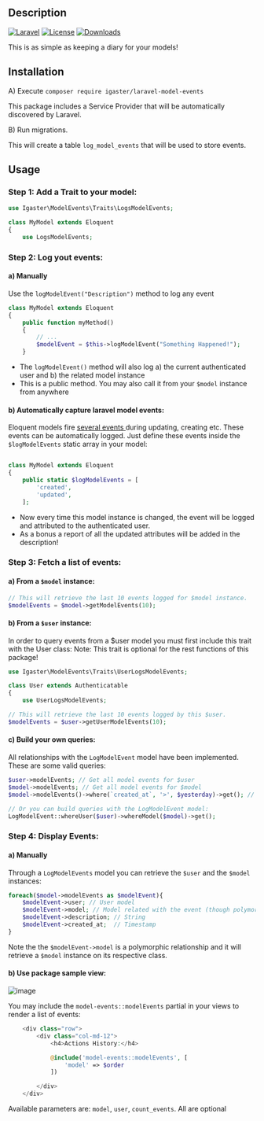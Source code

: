 ## Description
[![Laravel](https://img.shields.io/badge/Laravel-5.x-orange.svg)](http://laravel.com)
[![License](http://img.shields.io/badge/license-MIT-brightgreen.svg)](https://tldrlegal.com/license/mit-license)
[![Downloads](https://img.shields.io/packagist/dt/igaster/laravel-model-events.svg)](https://packagist.org/packages/igaster/laravel-model-events)

This is as simple as keeping a diary for your models!

## Installation

A) Execute `composer require igaster/laravel-model-events`

This package includes a Service Provider that will be automatically discovered by Laravel.

B) Run migrations.

This will create a table `log_model_events` that will be used to store events.

## Usage

### Step 1: Add a Trait to your model:

```php
use Igaster\ModelEvents\Traits\LogsModelEvents;

class MyModel extends Eloquent
{
    use LogsModelEvents;

```

### Step 2: Log yout events:

#### a) Manually

Use the `logModelEvent("Description")` method to log any event


```php
class MyModel extends Eloquent
{
    public function myMethod()
    {
        // ...
        $modelEvent = $this->logModelEvent("Something Happened!");
    }
```

- The `logModelEvent()` method will also log a) the current authenticated user and b) the related model instance
- This is a public method. You may also call it from your `$model` instance from anywhere

#### b) Automatically capture laravel model events:

Eloquent models fire [several events ](https://laravel.com/docs/5.7/eloquent#events) during updating, creating etc. These events can be automatically logged. Just define these events inside the `$logModelEvents` static array in your model:

```php

class MyModel extends Eloquent
{
    public static $logModelEvents = [
        'created',
        'updated',
    ];

```

- Now every time this model instance is changed, the event will be logged and attributed to the authenticated user.
- As a bonus a report of all the updated attributes will be added in the description!

### Step 3: Fetch a list of events:

#### a) From a `$model` instance:

```php
// This will retrieve the last 10 events logged for $model instance.
$modelEvents = $model->getModelEvents(10);
```

#### b) From a `$user` instance:

In order to query events from a $user model you must first include this trait with the User class:
Note: This trait is optional for the rest functions of this package!

```php
use Igaster\ModelEvents\Traits\UserLogsModelEvents;

class User extends Authenticatable
{
    use UserLogsModelEvents;
```

```php
// This will retrieve the last 10 events logged by this $user.
$modelEvents = $user->getUserModelEvents(10);
```

#### c) Build your own queries:

All relationships with the `LogModelEvent` model have been implemented. These are some valid queries:

```php
$user->modelEvents; // Get all model events for $user
$model->modelEvents; // Get all model events for $model
$model->modelEvents()->where(`created_at`, '>', $yesterday)->get(); // Custom Query

// Or you can build queries with the LogModelEvent model:
LogModelEvent::whereUser($user)->whereModel($model)->get();
```

### Step 4: Display Events:

#### a) Manually

Through a `LogModelEvents` model you can retrieve the `$user` and the `$model` instances:

```php
foreach($model->modelEvents as $modelEvent){
    $modelEvent->user; // User model
    $modelEvent->model; // Model related with the event (though polymorphic relathinships)
    $modelEvent->description; // String
    $modelEvent->created_at;  // Timestamp
}
```

Note the the `$modelEvent->model` is a polymorphic relationship and it will retrieve a `$model` instance on its respective class.

#### b) Use package sample view:

![image](https://user-images.githubusercontent.com/4586319/47613088-cf211e00-da90-11e8-8e32-76e23976adc6.JPG)


You may include the `model-events::modelEvents` partial in your views to render a list of events:

```php
    <div class="row">
        <div class="col-md-12">
            <h4>Actions History:</h4>

            @include('model-events::modelEvents', [
                'model' => $order
            ])

        </div>
    </div>
```

Available parameters are: `model`, `user`, `count_events`. All are optional